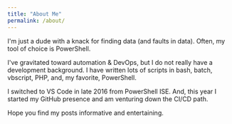 ```yaml
---
title: "About Me"
permalink: /about/
---
```


I'm just a dude with a knack for finding data (and faults in data). Often, my tool of choice is PowerShell.

I've gravitated toward automation & DevOps, but I do not really have a development background. I have written lots of scripts in bash, batch, vbscript, PHP, and, my favorite, PowerShell.

I switched to VS Code in late 2016 from PowerShell ISE. And, this year I started my GitHub presence and am venturing down the CI/CD path.

Hope you find my posts informative and entertaining.